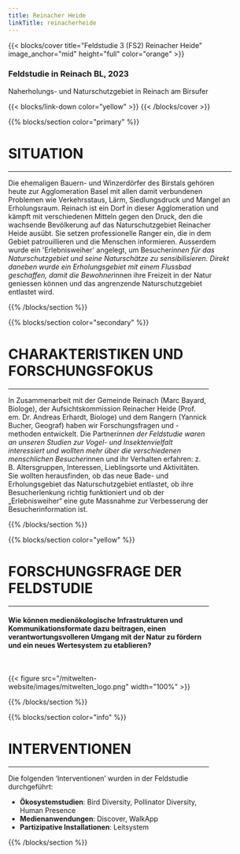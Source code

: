 ```yaml
---
title: Reinacher Heide
linkTitle: reinacherheide
---
```



{{< blocks/cover title="Feldstudie 3 (FS2) Reinacher Heide" image_anchor="mid" height="full" color="orange" >}}
<h3>Feldstudie in Reinach BL, 2023</h3>
<p class="lead mt-5">Naherholungs- und Naturschutzgebiet in Reinach am Birsufer</p>
{{< blocks/link-down color="yellow" >}}
{{< /blocks/cover >}}



<!-- New Section -->

{{% blocks/section color="primary" %}}
<div class="mx-auto" style="width: 90%">
  <h1 class="text-center">SITUATION</h1>

---

Die ehemaligen Bauern- und Winzerdörfer des Birstals gehören heute zur Agglomeration Basel mit allen damit verbundenen Problemen wie Verkehrsstaus, Lärm, Siedlungsdruck und Mangel an Erholungsraum. Reinach ist ein Dorf in dieser Agglomeration und kämpft mit verschiedenen Mitteln gegen den Druck, den die wachsende Bevölkerung auf das Naturschutzgebiet Reinacher Heide ausübt. Sie setzen professionelle Ranger ein, die in dem Gebiet patrouillieren und die Menschen informieren. Ausserdem wurde ein 'Erlebnisweiher' angelegt, um Besucher*innen für das Naturschutzgebiet und seine Naturschätze zu sensibilisieren. Direkt daneben wurde ein Erholungsgebiet mit einem Flussbad geschaffen, damit die Bewohner*innen ihre Freizeit in der Natur geniessen können und das angrenzende Naturschutzgebiet entlastet wird.

{{% /blocks/section %}}



<!-- New Section -->

{{% blocks/section color="secondary" %}}
<div class="mx-auto" style="width: 90%">
  <h1 class="text-center">CHARAKTERISTIKEN UND FORSCHUNGSFOKUS</h1>

---

In Zusammenarbeit mit der Gemeinde Reinach (Marc Bayard, Biologe), der Aufsichtskommission Reinacher Heide (Prof. em. Dr. Andreas Erhardt, Biologe) und dem Rangern (Yannick Bucher, Geograf) haben wir Forschungsfragen und -methoden entwickelt. Die Partner*innen der Feldstudie waren an unseren Studien zur Vogel- und Insektenvielfalt interessiert und wollten mehr über die verschiedenen menschlichen Besucher*innen und ihr Verhalten erfahren: z. B. Altersgruppen, Interessen, Lieblingsorte und Aktivitäten. Sie wollten herausfinden, ob das neue Bade- und Erholungsgebiet das Naturschutzgebiet entlastet, ob ihre Besucherlenkung richtig funktioniert und ob der „Erlebnisweiher“ eine gute Massnahme zur Verbesserung der Besucherinformation ist.

</div>
{{% /blocks/section %}}




<!-- New Section -->

{{% blocks/section color="yellow" %}}

<div class="mx-auto" style="width: 90%">
  <h1 class="text-center">FORSCHUNGSFRAGE DER FELDSTUDIE</h1>

----

<h4 class="text-center">
Wie können medienökologische Infrastrukturen und Kommunikationsformate dazu beitragen, einen verantwortungsvolleren Umgang mit der Natur zu fördern und ein neues Wertesystem zu etablieren?
</h4>
<br>

{{< figure src="/mitwelten-website/images/mitwelten_logo.png" width="100%" >}}
</div>

{{% /blocks/section %}}




<!-- New Section -->

{{% blocks/section color="info" %}}

<div class="mx-auto" style="width: 90%">
  <h1 class="text-center">INTERVENTIONEN</h1>

----

Die folgenden ‘Interventionen’ wurden in der Feldstudie durchgeführt:
- __Ökosystemstudien__: Bird Diversity, Pollinator Diversity, Human Presence
- __Medienanwendungen__: Discover, WalkApp
- __Partizipative Installationen__: Leitsystem

</div>

{{% /blocks/section %}}




